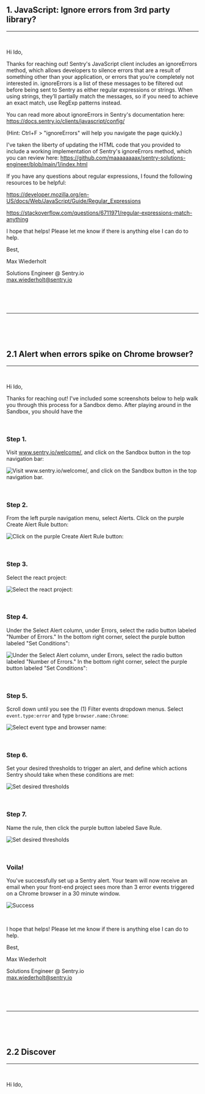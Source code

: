 ## 1. JavaScript: Ignore errors from 3rd party library?

***

<br>

Hi Ido,

Thanks for reaching out! Sentry's JavaScript client includes an ignoreErrors method, which allows developers to silence errors that are a result of something other than your application, or errors that you’re completely not interested in. ignoreErrors is a list of these messages to be filtered out before being sent to Sentry as either regular expressions or strings. When using strings, they’ll partially match the messages, so if you need to achieve an exact match, use RegExp patterns instead.

You can read more about ignoreErrors in Sentry's documentation here: https://docs.sentry.io/clients/javascript/config/ 

(Hint: Ctrl+F > "ignoreErrors" will help you navigate the page quickly.)

I've taken the liberty of updating the HTML code that you provided to include a working implementation of Sentry's ignoreErrors method, which you can review here: https://github.com/maaaaaaaax/sentry-solutions-engineer/blob/main/1/index.html

If you have any questions about regular expressions, I found the following resources to be helpful:

https://developer.mozilla.org/en-US/docs/Web/JavaScript/Guide/Regular_Expressions

https://stackoverflow.com/questions/6711971/regular-expressions-match-anything

I hope that helps! Please let me know if there is anything else I can do to help.

Best,

Max Wiederholt

Solutions Engineer @ Sentry.io  
max.wiederholt@sentry.io

<br>
<br>
<br>

***
<br>
<br>
<br>

## 2.1 Alert when errors spike on Chrome browser?

***

<br>

Hi Ido,

Thanks for reaching out! I've included some screenshots below to help walk you through this process for a Sandbox demo. After playing around in the Sandbox, you should have the 

<br>

### Step 1.
Visit www.sentry.io/welcome/, and click on the Sandbox button in the top navigation bar:

![Visit www.sentry.io/welcome/, and click on the Sandbox button in the top navigation bar. ](./2.1/1.png "Sentry.io user interface")

<br>

### Step 2.
From the left purple navigation menu, select Alerts. Click on the purple Create Alert Rule button:

![Click on the purple Create Alert Rule button:](./2.1/2.png "Sentry.io user interface")

<br>

### Step 3.
Select the react project:

![Select the react project:](./2.1/3.png "Sentry.io user interface")

<br>

### Step 4.
Under the Select Alert column, under Errors, select the radio button labeled "Number of Errors." In the bottom right corner, select the purple button labeled "Set Conditions":

![Under the Select Alert column, under Errors, select the radio button labeled "Number of Errors." In the bottom right corner, select the purple button labeled "Set Conditions":](./2.1/4.png "Sentry.io user interface")

<br>

### Step 5.
Scroll down until you see the (1) Filter events dropdown menus. Select `event.type:error` and type `browser.name:Chrome`:

![Select event type and browser name:](./2.1/5.png "Sentry.io user interface")

<br>

### Step 6.
Set your desired thresholds to trigger an alert, and define which actions Sentry should take when these conditions are met:

![Set desired thresholds](./2.1/6.png "Sentry.io user interface")

<br>

### Step 7.
Name the rule, then click the purple button labeled Save Rule.

![Set desired thresholds](./2.1/7.png "Sentry.io user interface")

<br>

### Voila!
You've successfully set up a Sentry alert. Your team will now receive an email when your front-end project sees more than 3 error events triggered on a Chrome browser in a 30 minute window.

![Success](./2.1/8.png "Sentry.io user interface")

<br>

I hope that helps! Please let me know if there is anything else I can do to help.

Best,

Max Wiederholt

Solutions Engineer @ Sentry.io  
max.wiederholt@sentry.io

<br>
<br>
<br>

***
<br>
<br>
<br>

## 2.2 Discover

***

<br>

Hi Ido,